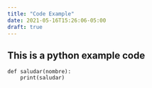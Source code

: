 ```yaml
---
title: "Code Example"
date: 2021-05-16T15:26:06-05:00
draft: true
---
```


## This is a python example code

    def saludar(nombre):
        print(saludar)

